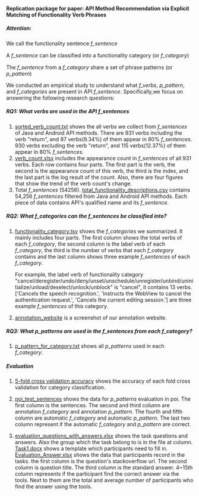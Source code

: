 #### Replication package for paper: API Method Recommendation via Explicit Matching of Functionality Verb Phrases

##### Attention:

We call the functionality sentence  _f\_sentence_

A  _f\_sentence_ can be classiﬁed into a functionality category (or _f\_category_)

The _f\_sentence_ from a _f\_category_ share a set of phrase patterns (or _p\_pattern_)

We conducted an empirical study to understand what _f\_verbs_, _p\_pattern_,
and _f\_categories_ are present in API _f\_sentence_. Specifically,we focus
on answering the following research questions:

##### RQ1: What verbs are used in the API _f\_sentences_

1. [sorted_verb_count.txt](https://github.com/fse2020verb/fse2020verb.github.io/blob/master/RQ1/sorted_verb_count.txt) shows the all verbs we collect from _f\_sentences_ of Java and Android API methods. There are 931 verbs including the verb "return", and 87 verbs(9.34%) of them appear in 80% _f\_sentences_. 930 verbs excluding the verb "return", and 115 verbs(12.37%) of them appear in 80% _f\_sentences_.
2. [verb_count.xlsx](https://github.com/fse2020verb/fse2020verb.github.io/blob/master/RQ1/verb_count.xlsx) includes the appearance count in _f\_sentences_ of all 931 verbs. Each row contains four parts. The first part is the verb, the second is the appearance count of this verb, the third is the index, and the last part is the log result of the count. Also, there are four figures that show the trend of the verb count's change. 
3. Total _f\_sentences_ (54256). [total_functionality_descriptions.csv](https://github.com/fse2020verb/fse2020verb.github.io/blob/master/RQ1/total_functionality_descriptions.csv) contains 54,256 _f\_sentences_ filtered from Java and Android API methods. Each piece of data contains API's qualified name and its _f\_sentence_.

##### RQ2: What _f\_categories_ can the _f\_sentences_ be classified into?

1. [functionality_category.tsv](https://github.com/fse2020verb/fse2020verb.github.io/blob/master/RQ2/functionality_category.tsv) shows the _f\_categories_ we summarized. It mainly includes four parts. The first column shows the total verbs of each _f\_category_, the second column is the label verb of each _f\_category_, the third is the number of verbs that each _f\_category_ contains and the last column shows three example _f\_sentences_ of each _f\_category_.

   For example, the label verb of functionality category "cancel/deregister/undo/deny/unset/unschedule/unregister/unbind/uninitialize/unload/deselect/unlock/unblock" is "cancel", it contains 13 verbs. ['Cancels the speech recognition.', 'Instructs the WebView to cancel the authentication request.', 'Cancels the current editing session.'] are three example _f\_sentences_ of this category.

2. [annotation_website](https://github.com/fse2020verb/fse2020verb.github.io/blob/master/RQ2/annotation_website.png) is a screenshot of our annotation website.

##### RQ3: What _p\_patterns_ are used in the _f\_sentences_ from each _f\_category_?

1. [p_pattern_for_category.txt](https://github.com/fse2020verb/fse2020verb.github.io/blob/master/RQ3/p_pattern_for_category.txt) shows all _p\_patterns_ used in each _f\_category_.


##### Evaluation
1. [5-fold cross validation accuracy](https://github.com/fse2020verb/fse2020verb.github.io/blob/master/Evaluation/5_fold_cross_validation_accuracy.xlsx) shows the accuracy of each fold cross validation for category classification.


2. [poi_test_sentences](https://github.com/fse2020verb/fse2020verb.github.io/blob/master/Evaluation/POI_Data.xlsx) shows the data for _p\_patterns_ evaluation in poi. The first column is the sentences. The second and third column are annotation _f\_category_ and annotation _p\_pattern_. The fourth and fifth column are automatic _f\_category_ and automatic _p\_pattern_. The last two column represent if the automatic _f\_category_ and _p\_pattern_ are correct.

3. [evaluation_questions_with_answers.xlsx](https://github.com/fse2020verb/fse2020verb.github.io/blob/master/Evaluation/evaluation_questions_with_answers.xlsx) shows the task questions and answers. Also the group which the task belong to is in the file at column. [Task1.docx](https://github.com/fse2020verb/fse2020verb.github.io/blob/master/Evaluation/Task1.docx) shows a template which participants need to fill in. [Evaluation_Answer.xlsx](https://github.com/fse2020verb/fse2020verb.github.io/blob/master/Evaluation/Evaluation_Answer.xlsx) shows the data that participants record in the tasks. the first column is the question's stackoverflow url. The second column is question title. The third column is the standard answer. 4~15th column represents if the participant find the correct answer via the tools. Next to them are the total and average number of participants who find the answer using the tools.